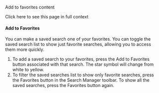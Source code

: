 Add to favorites content

Click here to see this page in full context

####  Add to Favorites

You can make a saved search one of your favorites. You can toggle the saved
search list to show just favorite searches, allowing you to access them more
quickly.

  1. To add a saved search to your favorites, press the Add to Favorites button associated with that search. The star symbol will change from white to yellow. 
  2. To filter the saved searches list to show only favorite searches, press the Favorites button in the Search Manager toolbar. To show all the saved searches, press the Favorites button again. 

